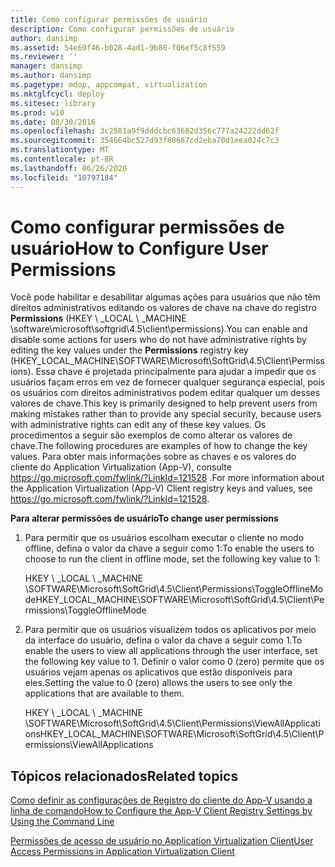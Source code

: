 ```yaml
---
title: Como configurar permissões de usuário
description: Como configurar permissões de usuário
author: dansimp
ms.assetid: 54e69f46-b028-4ad1-9b80-f06ef5c8f559
ms.reviewer: ''
manager: dansimp
ms.author: dansimp
ms.pagetype: mdop, appcompat, virtualization
ms.mktglfcycl: deploy
ms.sitesec: library
ms.prod: w10
ms.date: 08/30/2016
ms.openlocfilehash: 3c2581a9f9dddcbc63682d356c777a24222dd62f
ms.sourcegitcommit: 354664bc527d93f80687cd2eba70d1eea024c7c3
ms.translationtype: MT
ms.contentlocale: pt-BR
ms.lasthandoff: 06/26/2020
ms.locfileid: "10797184"
---
```

# <span data-ttu-id="caebc-103">Como configurar permissões de usuário</span><span class="sxs-lookup"><span data-stu-id="caebc-103">How to Configure User Permissions</span></span>


<span data-ttu-id="caebc-104">Você pode habilitar e desabilitar algumas ações para usuários que não têm direitos administrativos editando os valores de chave na chave do registro **Permissions** (HKEY \ _LOCAL \ _MACHINE \\software\\microsoft\\softgrid\\4.5\\client\\permissions).</span><span class="sxs-lookup"><span data-stu-id="caebc-104">You can enable and disable some actions for users who do not have administrative rights by editing the key values under the **Permissions** registry key (HKEY\_LOCAL\_MACHINE\\SOFTWARE\\Microsoft\\SoftGrid\\4.5\\Client\\Permissions).</span></span> <span data-ttu-id="caebc-105">Essa chave é projetada principalmente para ajudar a impedir que os usuários façam erros em vez de fornecer qualquer segurança especial, pois os usuários com direitos administrativos podem editar qualquer um desses valores de chave.</span><span class="sxs-lookup"><span data-stu-id="caebc-105">This key is primarily designed to help prevent users from making mistakes rather than to provide any special security, because users with administrative rights can edit any of these key values.</span></span> <span data-ttu-id="caebc-106">Os procedimentos a seguir são exemplos de como alterar os valores de chave.</span><span class="sxs-lookup"><span data-stu-id="caebc-106">The following procedures are examples of how to change the key values.</span></span> <span data-ttu-id="caebc-107">Para obter mais informações sobre as chaves e os valores do cliente do Application Virtualization (App-V), consulte <https://go.microsoft.com/fwlink/?LinkId=121528> .</span><span class="sxs-lookup"><span data-stu-id="caebc-107">For more information about the Application Virtualization (App-V) Client registry keys and values, see <https://go.microsoft.com/fwlink/?LinkId=121528>.</span></span>

**<span data-ttu-id="caebc-108">Para alterar permissões de usuário</span><span class="sxs-lookup"><span data-stu-id="caebc-108">To change user permissions</span></span>**

1.  <span data-ttu-id="caebc-109">Para permitir que os usuários escolham executar o cliente no modo offline, defina o valor da chave a seguir como 1:</span><span class="sxs-lookup"><span data-stu-id="caebc-109">To enable the users to choose to run the client in offline mode, set the following key value to 1:</span></span>

    <span data-ttu-id="caebc-110">HKEY \ _LOCAL \ _MACHINE \\SOFTWARE\\Microsoft\\SoftGrid\\4.5\\Client\\Permissions\\ToggleOfflineMode</span><span class="sxs-lookup"><span data-stu-id="caebc-110">HKEY\_LOCAL\_MACHINE\\SOFTWARE\\Microsoft\\SoftGrid\\4.5\\Client\\Permissions\\ToggleOfflineMode</span></span>

2.  <span data-ttu-id="caebc-111">Para permitir que os usuários visualizem todos os aplicativos por meio da interface do usuário, defina o valor da chave a seguir como 1.</span><span class="sxs-lookup"><span data-stu-id="caebc-111">To enable the users to view all applications through the user interface, set the following key value to 1.</span></span> <span data-ttu-id="caebc-112">Definir o valor como 0 (zero) permite que os usuários vejam apenas os aplicativos que estão disponíveis para eles.</span><span class="sxs-lookup"><span data-stu-id="caebc-112">Setting the value to 0 (zero) allows the users to see only the applications that are available to them.</span></span>

    <span data-ttu-id="caebc-113">HKEY \ _LOCAL \ _MACHINE \\SOFTWARE\\Microsoft\\SoftGrid\\4.5\\Client\\Permissions\\ViewAllApplications</span><span class="sxs-lookup"><span data-stu-id="caebc-113">HKEY\_LOCAL\_MACHINE\\SOFTWARE\\Microsoft\\SoftGrid\\4.5\\Client\\Permissions\\ViewAllApplications</span></span>

## <span data-ttu-id="caebc-114">Tópicos relacionados</span><span class="sxs-lookup"><span data-stu-id="caebc-114">Related topics</span></span>


[<span data-ttu-id="caebc-115">Como definir as configurações de Registro do cliente do App-V usando a linha de comando</span><span class="sxs-lookup"><span data-stu-id="caebc-115">How to Configure the App-V Client Registry Settings by Using the Command Line</span></span>](how-to-configure-the-app-v-client-registry-settings-by-using-the-command-line.md)

[<span data-ttu-id="caebc-116">Permissões de acesso de usuário no Application Virtualization Client</span><span class="sxs-lookup"><span data-stu-id="caebc-116">User Access Permissions in Application Virtualization Client</span></span>](user-access-permissions-in-application-virtualization-client.md)

 

 





